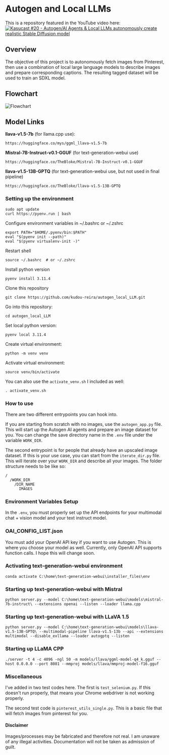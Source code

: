 # Autogen and Local LLMs

This is a repository featured in the YouTube video here:
[![Kasucast #20 - Autogen/AI Agents & Local LLMs autonomously create realistic Stable Diffusion model](https://img.youtube.com/vi/jUUk4RQpiK4/maxresdefault.jpg
)](https://youtu.be/jUUk4RQpiK4)

## Overview
The objective of this project is to autonomously fetch images from Pinterest, then use a combination of local large language models to describe images and prepare corresponding captions. The resulting tagged dataset will be used to train an SDXL model.

## Flowchart
![Flowchart](./flowchart.svg)

## Model Links
**llava-v1.5-7b** (for llama.cpp use):
```
https://huggingface.co/mys/ggml_llava-v1.5-7b
```

**Mistral-7B-Instruct-v0.1-GGUF** (for text-generation-webui use)
```
https://huggingface.co/TheBloke/Mistral-7B-Instruct-v0.1-GGUF
```

**llava-v1.5-13B-GPTQ** (for text-generation-webui use, but not used in final pipeline)

```
https://huggingface.co/TheBloke/llava-v1.5-13B-GPTQ
```

### Setting up the environment
```
sudo apt update
curl https://pyenv.run | bash
```

Configure environment variables in ~/.bashrc or ~/.zshrc
```
export PATH="$HOME/.pyenv/bin:$PATH"
eval "$(pyenv init --path)"
eval "$(pyenv virtualenv-init -)"
```

Restart shell
```
source ~/.bashrc  # or ~/.zshrc
```

Install python version
```
pyenv install 3.11.4
```

Clone this repository
```
git clone https://github.com/kudou-reira/autogen_local_LLM.git
```

Go into this repository:
```
cd autogen_local_LLM  
```

Set local python version:
```
pyenv local 3.11.4
```

Create virtual environment:
```
python -m venv venv
```

Activate virtual environment:
```
source venv/bin/activate
```

You can also use the `activate_venv.sh` I included as well:
```
. activate_venv.sh
```


### How to use
There are two different entrypoints you can hook into.

If you are starting from scratch with no images, use the `autogen_app.py` file.
This will start up the Autogen AI agents and prepare an image dataset for you. You can change the save directory name in the `.env` file under the variable `WORK_DIR`.

The second entrypoint is for people that already have an upscaled image dataset. If this is your use case, you can start from the `iterate_dir.py` file. This will iterate over your `WORK_DIR` and describe all your images. The folder structure needs to be like so:

```
/
  /WORK_DIR
    /DIR_NAME
      IMAGES  
```

### Environment Variables Setup
In the `.env`, you must properly set up the API endpoints for your multimodal chat + vision model and your text instruct model.

### OAI_CONFIG_LIST.json
You must add your OpenAI API key if you want to use Autogen. This is where you choose your model as well. Currently, only OpenAI API supports function calls. I hope this will change soon.

### Activating text-generation-webui environment
```
conda activate C:\home\text-generation-webui\installer_files\env
```

### Starting up text-generation-webui with Mistral
```
python server.py --model C:\home\text-generation-webui\models\mistral-7b-instruct\ --extensions openai --listen --loader llama.cpp
```

### Starting up text-generation-webui with LLaVA 1.5
```
python server.py --model C:\home\text-generation-webui\models\llava-v1.5-13B-GPTQ\ --multimodal-pipeline llava-v1.5-13b --api --extensions multimodal --disable_exllama --loader autogptq --listen
```

### Starting up LLaMA CPP
```
./server -t 4 -c 4096 -ngl 50 -m models/llava/ggml-model-q4_k.gguf --host 0.0.0.0 --port 8081 --mmproj models/llava/mmproj-model-f16.gguf
```



### Miscellaneous
I've added in two test codes here. The first is `test_selenium.py`. If this doesn't run properly, that means your Chrome webdriver is not working properly.

The second test code is `pinterest_utils_single.py`. This is a basic file that will fetch images from pinterest for you.

#### Disclaimer
Images/processes may be fabricated and therefore not real. I am unaware of any illegal activities. Documentation will not be taken as admission of guilt.